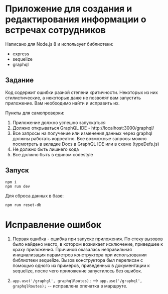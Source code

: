 # Приложение для создания и редактирования информации о встречах сотрудников

Написано для Node.js 8 и использует библиотеки:
* express
* sequelize
* graphql

## Задание
Код содержит ошибки разной степени критичности. Некоторых из них стилистические, а некоторые даже не позволят вам запустить приложение. Вам необходимо найти и исправить их.

Пункты для самопроверки:
1. Приложение должно успешно запускаться
2. Должно открываться GraphQL IDE - http://localhost:3000/graphql/
3. Все запросы на получение или изменения данных через graphql должны работать корректно. Все возможные запросы можно посмотреть в вкладке Docs в GraphQL IDE или в схеме (typeDefs.js)
4. Не должно быть лишнего кода
5. Все должно быть в едином codestyle

## Запуск
```
npm i
npm run dev
```

Для сброса данных в базе:
```
npm run reset-db
```

# Исправление ошибок

1) Первая ошибка - ошибка при запуске приложения. По стеку вызовов было найдено место, в котором возникает исключение, приведшее к краху приложения. Причиной оказалась неправильная инициализация параметров конструктора при использовании библиотеки sequelize. Вызов конструктора был переписан с помощью одного из примеров, приведенных в документации к sequelize, после чего приложение запустилось без ошибок.

2) `app.use('/graphgl', graphqlRoutes);` --> `app.use('/graphql', graphqlRoutes);` -- исправлена опечатка в маршруте.
